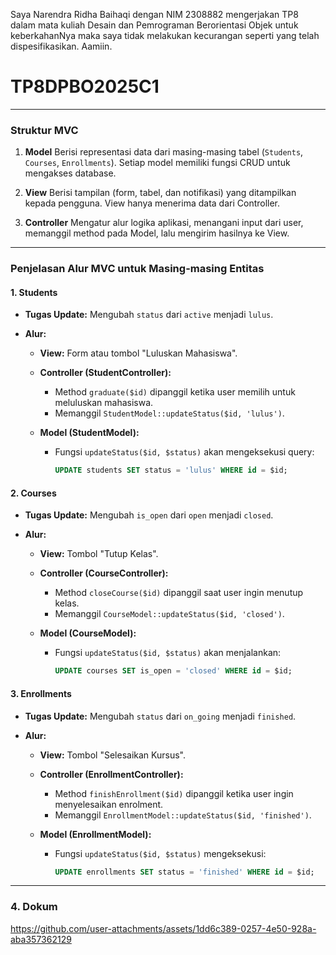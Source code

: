 Saya Narendra Ridha Baihaqi dengan NIM 2308882 mengerjakan TP8 dalam mata kuliah Desain dan Pemrograman Berorientasi Objek untuk keberkahanNya maka saya tidak melakukan kecurangan seperti yang telah dispesifikasikan. Aamiin.
# TP8DPBO2025C1
---

### **Struktur MVC**

1. **Model**
   Berisi representasi data dari masing-masing tabel (`Students`, `Courses`, `Enrollments`). Setiap model memiliki fungsi CRUD untuk mengakses database.

2. **View**
   Berisi tampilan (form, tabel, dan notifikasi) yang ditampilkan kepada pengguna. View hanya menerima data dari Controller.

3. **Controller**
   Mengatur alur logika aplikasi, menangani input dari user, memanggil method pada Model, lalu mengirim hasilnya ke View.

---

### **Penjelasan Alur MVC untuk Masing-masing Entitas**

#### **1. Students**

* **Tugas Update:** Mengubah `status` dari `active` menjadi `lulus`.
* **Alur:**

  * **View:** Form atau tombol "Luluskan Mahasiswa".
  * **Controller (StudentController):**

    * Method `graduate($id)` dipanggil ketika user memilih untuk meluluskan mahasiswa.
    * Memanggil `StudentModel::updateStatus($id, 'lulus')`.
  * **Model (StudentModel):**

    * Fungsi `updateStatus($id, $status)` akan mengeksekusi query:

      ```sql
      UPDATE students SET status = 'lulus' WHERE id = $id;
      ```

#### **2. Courses**

* **Tugas Update:** Mengubah `is_open` dari `open` menjadi `closed`.
* **Alur:**

  * **View:** Tombol "Tutup Kelas".
  * **Controller (CourseController):**

    * Method `closeCourse($id)` dipanggil saat user ingin menutup kelas.
    * Memanggil `CourseModel::updateStatus($id, 'closed')`.
  * **Model (CourseModel):**

    * Fungsi `updateStatus($id, $status)` akan menjalankan:

      ```sql
      UPDATE courses SET is_open = 'closed' WHERE id = $id;
      ```

#### **3. Enrollments**

* **Tugas Update:** Mengubah `status` dari `on_going` menjadi `finished`.
* **Alur:**

  * **View:** Tombol "Selesaikan Kursus".
  * **Controller (EnrollmentController):**

    * Method `finishEnrollment($id)` dipanggil ketika user ingin menyelesaikan enrolment.
    * Memanggil `EnrollmentModel::updateStatus($id, 'finished')`.
  * **Model (EnrollmentModel):**

    * Fungsi `updateStatus($id, $status)` mengeksekusi:

      ```sql
      UPDATE enrollments SET status = 'finished' WHERE id = $id;
      ```

---

### **4. Dokum**

https://github.com/user-attachments/assets/1dd6c389-0257-4e50-928a-aba357362129

